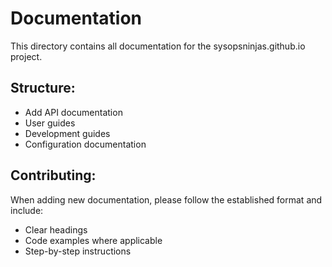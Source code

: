 # Documentation

This directory contains all documentation for the sysopsninjas.github.io project.

## Structure:
- Add API documentation
- User guides
- Development guides
- Configuration documentation

## Contributing:
When adding new documentation, please follow the established format and include:
- Clear headings
- Code examples where applicable
- Step-by-step instructions
